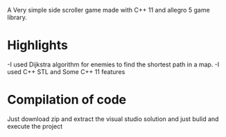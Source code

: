 A Very simple side scroller game made with C++ 11 and allegro 5 game library.

# Highlights

-I used Dijkstra algorithm for enemies to find the shortest path in a map.
-I used C++ STL and Some C++ 11 features

# Compilation of code

Just download zip and extract the visual studio solution and just bulid and execute the project
